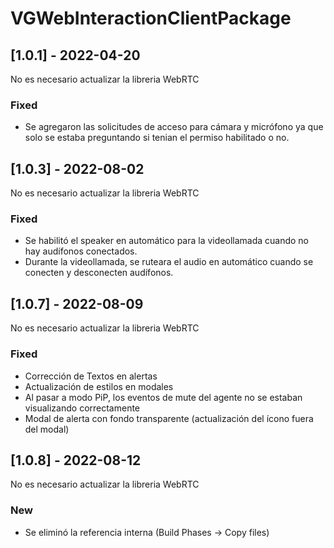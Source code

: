 # VGWebInteractionClientPackage

## [1.0.1] - 2022-04-20
No es necesario actualizar la libreria WebRTC

### Fixed
- Se agregaron las solicitudes de acceso para cámara y micrófono ya que solo se estaba preguntando si tenian el permiso habilitado o no.

## [1.0.3] - 2022-08-02
No es necesario actualizar la libreria WebRTC

### Fixed
- Se habilitó el speaker en automático para la videollamada cuando no hay audífonos conectados.
- Durante la videollamada, se ruteara el audio en automático cuando se conecten y desconecten audífonos. 

## [1.0.7] - 2022-08-09
No es necesario actualizar la libreria WebRTC

### Fixed
- Corrección de Textos en alertas
- Actualización de estilos en modales
- Al pasar a modo PiP, los eventos de mute del agente no se estaban visualizando correctamente
- Modal de alerta con fondo transparente (actualización del ícono fuera del modal)

## [1.0.8] - 2022-08-12
No es necesario actualizar la libreria WebRTC

### New
- Se eliminó la referencia interna (Build Phases -> Copy files)
